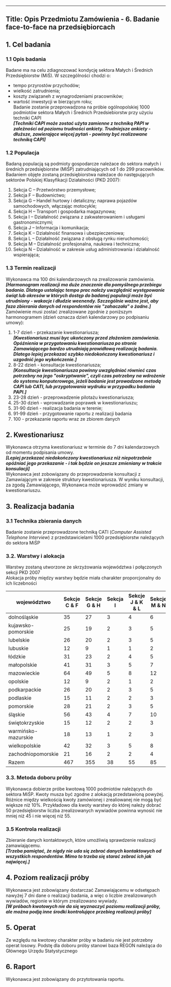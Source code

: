  
---
Title:  Opis Przedmiotu Zamówienia - 6. Badanie face-to-face na przedsiębiorcach 
---

## 1. Cel badania    
### 1.1 Opis badania    
Badane ma na celu zdiagnozować kondycję sektora Małych i Średnich Przedsiębiorstw (MiŚ). W szczególności chodzi o: 
  * tempo przyrostów przychodów;
  * wielkość zatrudnienia;
  * koszty związaneh z wynagrodzeniami pracowników;
  * wartość inwestycji w bierzącym roku;     
Badanie zostanie przeprowadzona na próbie ogólnopolskiej 1000 podmiotów sektora Małych i Średnich Przedsiebiorstw przy użyciu techniki CAPI      
__*[Techniki CAPI może zostać użyta zamienne z techniką PAPI w zależności od poziomu trudności ankiety. Trudniejsze ankiety - dłuższe, zawierające więcej pytań - powinny być realizowane techniką CAPI]*__      
### 1.2 Populacja
Badaną populacją są podmioty gospodarcze należace do sektora małych i średnich przedsiębiorstw (MiŚP) zatrudniających od 1 do 299 pracowników. Badaniem objęte zostaną przedsiębiorstwa należace do następujących sektorów Polskiej Klasyfikacji Działalności (PKD 2007):
  1. Sekcja C – Przetwórstwo przemysłowe;    
  2. Sekcja F – Budownictwo;     
  3. Sekcja G – Handel hurtowy i detaliczny; naprawa pojazdów samochodowych, włączając motocykle;      
  4. Sekcja H – Transport i gospodarka magazynowa;     
  5. Sekcja I – Działalność związana z zakwaterowaniem i usługami gastronomicznymi;    
  6. Sekcja J – Informacja i komunikacja;    
  7. Sekcja K – Działalność finansowa i ubezpieczeniowa;     
  8. Sekcja L – Działalność związana z obsługą rynku nieruchomości;    
  9. Sekcja M – Działalność profesjonalna, naukowa i techniczna;     
  10. Sekcja N – Działalność w zakresie usług administrowania i działalność wspierająca;     

### 1.3 Termin realizacji     
Wykonawca ma 100 dni kalendarzowych na zrealizowanie zamówienia. 
__*[Harmonogram realizacji ma duże znaczenie dla pomyślnego przebiegu badania. Dlatego ustalając tempo prac należy uwzględnić występowanie świąt lub okresów w których dostęp do badanej populacji może być utrudniony - wakacje i dłudzie weenendy. Szczególnie ważne jest, aby faza zbierania danych od respondentów nie "zahaczała" o żadne.]*__     
Zamówienie musi zostać zrealizowane zgodnie z poniższym harmonogramem (dzień oznacza dzień kalendarzowy po podpisaniu umowy):     
 1. 1-7 dzień - przekazanie kwestionariusza;     
__*[Kwestionariusz musi byc ukończony przed złożeniem zamówienia. Opóźnienia w przygotowaniu kwestionariusza po stronie Zamawiającego bardzo utrudniają prawidłową realizację badania. Dlatego lepiej przekazać szybko niedokończony kwestionariusz i uzgodnić jego wykończenie.]*__    
 2. 8-22 dzień - konsultacje kwestionariusza;      
__*[Konsultacje kwestionariusza powinny uwzględniać równieć czas potrzebny na jego "oskryptwanie", czyli czas potrzebny na wdrożenie do systemu konputerowego, jeżeli badanie jest prowadzone metodą CAPI lub CATI, lub przygotowania wydruku w przypadku badania PAPI.]*__     
 3. 23-28 dzień - przeprowadzenie pilotażu kwestionariusza;   
 4. 25-30 dzień - wprowadzanie poprawek w kwestionariuszu;    
 5. 31-90 dzień - realizacja badania w terenie;
 6. 91-99 dzień - przygotowanie raportu z realizacji badania
 6. 100 - przekazanie raportu wraz ze zbiorem danych

## 2. Kwestionariusz      
Wykonawca otrzyma kwestionariusz w terminie do 7 dni kalendarzowych od momentu podpisania umowy.    
__*[Lepiej przekazać niedokończony kwestionariusz niż niepotrzebnie opóźniać jego przekazanie - i tak będzie on jeszcze zmieniany w trakcie konsulacji]*__      
Wykonawca jest zobowiązany do przeprowadzenie konsultacji z Zamawiającym w zakresie struktury kwestionariusza. W wyniku konsultacji, za zgodą Zamawiającego, Wykonawca może wprowadzić zmiany w kwestionariuszu.     

## 3. Realizacja badania       
### 3.1 Technika zbierania danych     
Badanie zostanie przeprowadzone techniką CATI (_Computer Assisted Telephone Interview_) z przedstawicielami 1000 przedsiębiorstw należących do sektora MiŚP        
### 3.2. Warstwy i alokacja
Warstwy zostaną utworzone ze skrzyżowania województwa i połączonych sekcji PKD 2007      
Alokacja próby między warstwy będzie miała charakter proporcjonalny do ich liczebności

|województwo	        |Sekcje C & F	 | Sekcje G & H | Sekcja I |	Sekcje J & K & L |	Sekcje M & N | Razem |
|--------------------|--------------|--------------|----------|------------------|--------------|-------|
|dolnośląskie	       |35	           |27	           |3	        |4	                |6             |75     |
|kujawsko-pomorskie  |25	           |19	           |2        	|3                	|5             |54     |
|lubelskie	          |26	           |20	           |2	        |3                	|5             |56     |
|lubuskie	           |12	           |9	            |1	        |1                	|2             |25     |
|łódzkie	            |31	           |23	           |2        	|4	                |5             |65     |
|małopolskie	        |41	           |31	           |3        	|5                	|7             |87     |
|mazowieckie	        |64            |49 	          |5	        |8                	|12            |138    |
|opolskie	           |12	           |9	            |2	        |1                	|2             |26     |
|podkarpackie	       |26	           |20	           |2        	|3                	|5             |56     |
|podlaskie	          |15	           |11	           |2        	|2	                |3             |33     |
|pomorskie	          |28	           |21	           |2        	|3                	|5             |59     |
|śląskie	            |56	           |43	           |4        	|7                	|10            |120    |
|świętokrzyskie	     |15            |12           	|2	        |2                	|3             |34     |
|warmińsko-mazurskie |18	           |13	           |1	        |2                 |3             |37     |
|wielkopolskie	      |42	           |32	           |3         |5                	|8             |90     |
|zachodniopomorskie	 |21	           |16	           |2        	|2	                |4             |45     |
| Razem              |467	          |355           |38        |55                |85            |1000   |

### 3.3. Metoda doboru próby     
Wykonawca dobierze próbe kwotową 1000 podmiotów należących do sektora MiŚP. Kwoty musza być zgodne z alokacją przedstawioną powyżej. Różnice między wielkością kwoty zamówionej i zrealiowanej nie mogą być większe niż 10%. Przykładowo dla kwoty warstwy do której należy dobrać 50 przedsiębiorstw liczba zrealizowanych wywiadów powinna wynosić nie mniej niż 45 i nie więcej niż 55.      
### 3.5 Kontrola realizacji        
Zbieranie danych kontaktowych, które umożliwią sprawdzenie realizacji zamawiającemu.    
__*[Trzeba pamiętać, że nigdy nie uda się zebrać danych kontaktowych od wszystkich respondentów. Mimo to trzeba się starać zebrać ich jak najwięcej.]*__    
## 4. Poziom realizacji próby     
Wykonawca jest zobowiązany dostarczać Zamawiającemu w odsetępach nawyżej 7 dni dane o realizacji badania, a więc o liczbie zrealizowanych wywiadów, regionie w którym zrealizowano wywiady.     
__*[W próbach kwotowych nie da się wyznaczyć poziomu realizacji próby, ale można podją inne środki kontrolujące przebieg realizacji próby]*__       
## 5. Operat      
Ze względu na kwotowy charakter próby w badaniu nie jest potrzebny operat losowy. Podstę dla doboru próby stanowi baza REGON należąca do Głównego Urzędu Statystycznego    
## 6. Raport      
Wykonawca jest zobowiązany do przytotowania raportu.     

